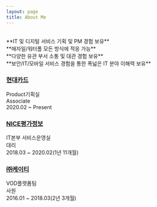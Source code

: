 ```yaml
---
layout: page
title: About Me
---
```


<br>
**IT 및 디지털 서비스 기획 및 PM 경험 보유**<br>
**애자일/워터폴 모든 방식에 적응 가능**<br>
**다양한 유관 부서 소통 및 대관 경험 보유**<br>
**보안/IT/모바일 서비스 경험을 통한 폭넓은 IT 분야 이해력 보유**<br>


### [현대카드](/2020/02/24/hyundai-card/)
Product기획실<br>
Associate<br>
2020.02 ~ Present

### [NICE평가정보](/2018/03/10/NICE-information/)
IT본부 서비스운영실<br>
대리<br>
2018.03 ~ 2020.02(1년 11개월)

### [㈜케이티](2016/01/04/kt/)
VOD플랫폼팀<br>
사원<br>
2016.01 ~ 2018.03(2년 3개월)

